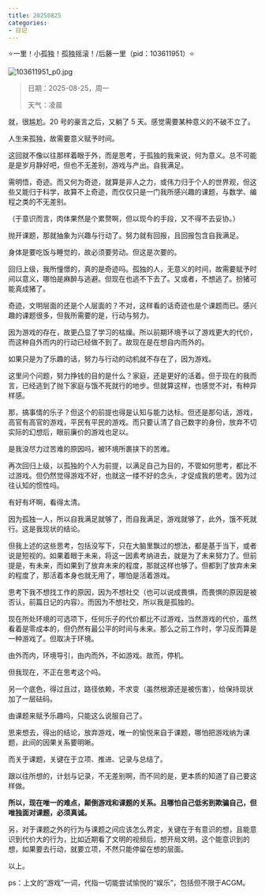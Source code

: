 ```yaml
---
title: 20250825
categories:
- 日记
---
```

⭐一里！小孤独！孤独摇滚！/后藤一里（pid：103611951）⭐

![103611951_p0.jpg](https://byyw-oss1.oss-cn-hangzhou.aliyuncs.com/img/2025/08/25-d5f5cc98d293e17760d128b64c85c46d-103611951_p0.jpg.webp)

>日期：2025-08-25，周一
>
>天气：凌晨

就，很尴尬。20 号的豪言之后，又躺了 5 天。感觉需要某种意义的不破不立了。

人生来孤独，故需要意义赋予时间。

这回就不像以往那样着眼于外，而是思考，于孤独的我来说，何为意义。总不可能是是岁月静好吧，但也不无差别，游戏与产出。自我满足。

需明悟，奇迹。而又何为奇迹，就算是非人之力，或伟力归于个人的世界观，但这些又能归于科学，故算不上奇迹，而仅仅只是一门我所感兴趣的课题，与数学、编程之类的不无差别。

（于意识而言，肉体果然是个累赘啊，但以现今的手段，又不得不去妥协。）

抛开课题，那就抽象为兴趣与行动了。努力就有回报，且回报包含自我满足。

身体是要吃饭与睡觉的，故必须要劳动。但这是次要的。

回归上级，我所憧憬的，真的是奇迹吗。孤独的人，无意义的时间，故需要赋予时间以意义，哪怕是麻醉与逃避。但现在也逃不下去了。又或者，不想逃了。扮猪可能真成猪了。

奇迹，文明层面的还是个人层面的？不对，这样看的话奇迹也是个课题而已。感兴趣的课题很多，但我所需要的是，行动与努力。

因为游戏的存在，故更凸显了学习的枯燥。所以前期环境予以了游戏更大的代价，而这种自外而内的行动已经做不到了。故现在是在想自内而外的。

如果只是为了乐趣的话，努力与行动的动机就不存在了，因为游戏。

这里问个问题，努力挣钱的目的是什么？家庭，还是更好的活着。但于现在的我而言，已经逃到了抛下家庭与饿不死就行的地步。但就算这样，也感觉不对，有种异样感。

那，搞事情的乐子？但这个的前提也得是认知与能力达标。但还是那句话，游戏，高官有高官的游戏，平民有平民的游戏。而只要认清了自己数字的身份，放弃不切实际的幻想后，眼前廉价的游戏也足以。

是我没尽力过苦难的原因吗，被环境所裹挟下的苦难。

再次回归上级，以孤独的个人为前提，以满足自己为目的，不管如何思考，都比不过游戏。但仍然觉得游戏不好，也就这一缕不好的念头，才促成我的思考。因为过往认知的惯性吗。

有好有坏啊，看得太清。

因为孤独一人，所以自我满足就够了，而自我满足，游戏就够了，此外，饿不死就行。这是我现状的结论。

但我上述的这些思考，包括没写下，只在大脑里飘过的想法，都是基于当下，或者说是短视的。如果着眼于未来，将这一因素考纳进去，就是为了未来努力了。但前提是，有未来，而如果到了放弃未来的程度，那就这样也够了。但都到了放弃未来的程度了，那活着本身也就无用了，哪怕是活着游戏。

思考下我不想找工作的原因，因为不想社交（也可以说成畏惧，而畏惧的原因是被否认，前篇日记的内容）。而因为不想社交，所以我是孤独的。

现在所处环境的可选项下，任何乐子的代价都比不过游戏，当然游戏的代价，虽然看着是零成本的，但仍然有最公平的时间与未来。那么之前工作时，学习反而算是一种游戏了。但取决于环境。

由外而内，环境导引，由内而外，不如游戏。故而，停机。

但我现在，不正在思考这个吗。

另一个底色，得过且过，路径依赖，不求变（虽然根源还是被伤害），给保持现状加了一层砝码。

由课题来赋予乐趣吗，只能这么说服自己了。

思来想去，得出的结论，放弃游戏，唯一的愉悦来自于课题，哪怕把游戏纳为课题，此间的因果关系要明晰。

而关于课题，关键在于立项、推进、记录与总结了。

跟以往所想的，计划与记录，不无差别啊，而不同的是，更本质的知道了自己要这样做。

**所以，现在唯一的难点，颠倒游戏和课题的关系。且哪怕自己低劣到欺骗自己，但唯独面对课题，必须真诚。**

另，对于课题之外的行为与课题之间应该怎么界定，关键在于有意识的想，且能意识到代价大的行为，比如近期看了文明的视频后，想开局文明，这个能意识到的想，如果要去行动，就要立项，不然只能停留在想的层面。

以上。

ps：上文的“游戏”一词，代指一切能尝试愉悦的“娱乐”，包括但不限于ACGM。











